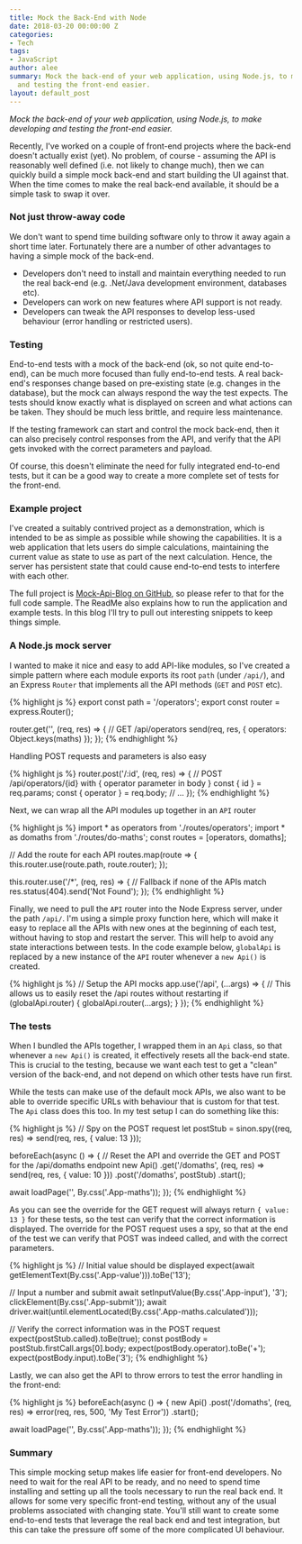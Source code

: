 ```yaml
---
title: Mock the Back-End with Node
date: 2018-03-20 00:00:00 Z
categories:
- Tech
tags:
- JavaScript
author: alee
summary: Mock the back-end of your web application, using Node.js, to make developing
  and testing the front-end easier.
layout: default_post
---
```


*Mock the back-end of your web application, using Node.js, to make developing and testing the front-end easier.*

Recently, I've worked on a couple of front-end projects where the back-end doesn't actually exist (yet). No problem, of course - assuming the API is reasonably well defined (i.e. not likely to change much), then we can quickly build a simple mock back-end and start building the UI against that. When the time comes to make the real back-end available, it should be a simple task to swap it over.

### Not just throw-away code

We don't want to spend time building software only to throw it away again a short time later. Fortunately there are a number of other advantages to having a simple mock of the back-end.

- Developers don't need to install and maintain everything needed to run the real back-end (e.g. .Net/Java development environment, databases etc).
- Developers can work on new features where API support is not ready.
- Developers can tweak the API responses to develop less-used behaviour (error handling or restricted users).

### Testing

End-to-end tests with a mock of the back-end (ok, so not quite end-to-end), can be much more focused than fully end-to-end tests. A real back-end's responses change based on pre-existing state (e.g. changes in the database), but the mock can always respond the way the test expects. The tests should know exactly what is displayed on screen and what actions can be taken. They should be much less brittle, and require less maintenance.

If the testing framework can start and control the mock back-end, then it can also precisely control responses from the API, and verify that the API gets invoked with the correct parameters and payload.

Of course, this doesn't eliminate the need for fully integrated end-to-end tests, but it can be a good way to create a more complete set of tests for the front-end.

### Example project

I've created a suitably contrived project as a demonstration, which is intended to be as simple as possible while showing the capabilities.
It is a web application that lets users do simple calculations, maintaining the current value as state to use as part of the next calculation. Hence, the server has persistent state that could cause end-to-end tests to interfere with each other.

The full project is [Mock-Api-Blog on GitHub](https://github.com/DevAndyLee/mock-api-blog), so please refer to that for the full code sample. The ReadMe also explains how to run the application and example tests. In this blog I'll try to pull out interesting snippets to keep things simple.

### A Node.js mock server

I wanted to make it nice and easy to add API-like modules, so I've created a simple pattern where each module exports its root `path` (under `/api/`), and an Express `Router` that implements all the API methods (`GET` and `POST` etc).

{% highlight js %}
export const path = '/operators';
export const router = express.Router();

router.get('', (req, res) => {
  // GET /api/operators
  send(req, res, { operators: Object.keys(maths) });
});
{% endhighlight %}

Handling POST requests and parameters is also easy

{% highlight js %}
router.post('/:id', (req, res) => {
  // POST /api/operators/{id} with { operator parameter in body }
  const { id } = req.params;
  const { operator } = req.body;
  // ...
});
{% endhighlight %}

Next, we can wrap all the API modules up together in an `API` router

{% highlight js %}
import * as operators from './routes/operators';
import * as domaths from './routes/do-maths';
const routes = [operators, domaths];

// Add the route for each API
routes.map(route => {
  this.router.use(route.path, route.router);
});

this.router.use('/*', (req, res) => {
  // Fallback if none of the APIs match
  res.status(404).send('Not Found');
});
{% endhighlight %}

Finally, we need to pull the `API` router into the Node Express server, under the path `/api/`. I'm using a simple proxy function here, which will make it easy to replace all the APIs with new ones at the beginning of each test, without having to stop and restart the server. This will help to avoid any state interactions between tests. In the code example below, `globalApi` is replaced by a new instance of the `API` router whenever a `new Api()` is created.

{% highlight js %}
// Setup the API mocks
app.use('/api', (...args) => {
  // This allows us to easily reset the /api routes without restarting
  if (globalApi.router) {
    globalApi.router(...args);
  }
});
{% endhighlight %}

### The tests

When I bundled the APIs together, I wrapped them in an `Api` class, so that whenever a `new Api()` is created, it effectively resets all the back-end state. This is crucial to the testing, because we want each test to get a "clean" version of the back-end, and not depend on which other tests have run first.

While the tests can make use of the default mock APIs, we also want to be able to override specific URLs with behaviour that is custom for that test. The `Api` class does this too. In my test setup I can do something like this:

{% highlight js %}
// Spy on the POST request
let postStub = sinon.spy((req, res) => send(req, res, { value: 13 }));

beforeEach(async () => {
  // Reset the API and override the GET and POST for the /api/domaths endpoint
  new Api()
    .get('/domaths', (req, res) => send(req, res, { value: 10 }))
    .post('/domaths', postStub)
    .start();

  await loadPage('', By.css('.App-maths'));
});
{% endhighlight %}

As you can see the override for the GET request will always return `{ value: 13 }` for these tests, so the test can verify that the correct information is displayed.
The override for the POST request uses a spy, so that at the end of the test we can verify that POST was indeed called, and with the correct parameters.

{% highlight js %}
// Initial value should be displayed
expect(await getElementText(By.css('.App-value'))).toBe('13');

// Input a number and submit
await setInputValue(By.css('.App-input'), '3');
clickElement(By.css('.App-submit'));
await driver.wait(until.elementLocated(By.css('.App-maths.calculated')));

// Verify the correct information was in the POST request
expect(postStub.called).toBe(true);
const postBody = postStub.firstCall.args[0].body;
expect(postBody.operator).toBe('+');
expect(postBody.input).toBe('3');
{% endhighlight %}

Lastly, we can also get the API to throw errors to test the error handling in the front-end:

{% highlight js %}
beforeEach(async () => {
  new Api()
    .post('/domaths', (req, res) => error(req, res, 500, 'My Test Error'))
    .start();

  await loadPage('', By.css('.App-maths'));
});
{% endhighlight %}

### Summary

This simple mocking setup makes life easier for front-end developers. No need to wait for the real API to be ready, and no need to spend time installing and setting up all the tools necessary to run the real back end. It allows for some very specific front-end testing, without any of the usual problems associated with changing state. You'll still want to create some end-to-end tests that leverage the real back end and test integration, but this can take the pressure off some of the more complicated UI behaviour.